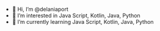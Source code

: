 - 👋 Hi, I’m @delaniaport
- 👀 I’m interested in Java Script, Kotlin, Java, Python
- 🌱 I’m currently learning Java Script, Kotlin, Java, Python

<!---
delaniaport/delaniaport is a ✨ special ✨ repository because its `README.md` (this file) appears on your GitHub profile.
You can click the Preview link to take a look at your changes.
--->
